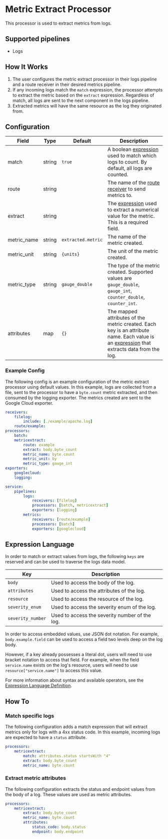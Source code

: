# Metric Extract Processor
This processor is used to extract metrics from logs.

## Supported pipelines
- Logs

## How It Works
1. The user configures the metric extract processor in their logs pipeline and a route receiver in their desired metrics pipeline.
2. If any incoming logs match the `match` expression, the processor attempts to extract the metric based on the `extract` expression. Regardless of match, all logs are sent to the next component in the logs pipeline.
3. Extracted metrics will have the same resource as the log they originated from.


## Configuration
| Field        | Type     | Default | Description |
| ---          | ---      | ---     | ---         |
| match        | string   | `true`  | A boolean [expression](https://github.com/antonmedv/expr/blob/master/docs/Language-Definition.md) used to match which logs to count. By default, all logs are counted. |
| route        | string   | ` `      | The name of the [route receiver](../../receiver/routereceiver/README.md) to send metrics to. |
| extract      | string   | ` `    | The [expression](https://github.com/antonmedv/expr/blob/master/docs/Language-Definition.md) used to extract a numerical value for the metric. This is a required field. |
| metric_name  | string   | `extracted.metric` | The name of the metric created. |
| metric_unit  | string   | `{units}` | The unit of the metric created. |
| metric_type  | string   | `gauge_double` | The type of the metric created. Supported values are `gauge_double`, `gauge_int`, `counter_double`, `counter_int`. |
| attributes   | map      | `{}`        | The mapped attributes of the metric created. Each key is an attribute name. Each value is an [expression](https://github.com/antonmedv/expr/blob/master/docs/Language-Definition.md) that extracts data from the log. |

### Example Config
The following config is an example configuration of the metric extract processor using default values. In this example, logs are collected from a file, sent to the processor to have a `byte.count` metric extracted, and then consumed by the logging exporter. The metrics created are sent to the Google Cloud exporter.
```yaml
receivers:
    filelog:
        include: [./example/apache.log]
    route/example:
processors:
    batch:
    metricextract:
        route: example
        extract: body.byte_count
        metric_name: byte.count
        metric_unit: by
        metric_type: gauge_int
exporters:
    googlecloud:
    logging:

service:
    pipelines:
        logs:
            receivers: [filelog]
            processors: [batch, metricextract]
            exporters: [logging]
        metrics:
            receivers: [route/example]
            processors: [batch]
            exporters: [googlecloud]
```

## Expression Language
In order to match or extract values from logs, the following `keys` are reserved and can be used to traverse the logs data model.

| Key               | Description |
| ---               | ---   |
| `body`            | Used to access the body of the log. |
| `attributes`      | Used to access the attributes of the log. |
| `resource`        | Used to access the resource of the log. |
| `severity_enum`   | Used to access the severity enum of the log. |
| `severity_number` | Used to access the severity number of the log. |

In order to access embedded values, use JSON dot notation. For example, `body.example.field` can be used to access a field two levels deep on the log body. 

However, if a key already possesses a literal dot, users will need to use bracket notation to access that field. For example, when the field `service.name` exists on the log's resource, users will need to use `resource["service.name"]` to access this value.

For more information about syntax and available operators, see the [Expression Language Definition](https://github.com/antonmedv/expr/blob/master/docs/Language-Definition.md).

## How To
### Match specific logs
The following configuration adds a match expression that will extract metrics only for logs with a 4xx status code. In this example, incoming logs are expected to have a `status` attribute.
```yaml
processors:
    metricextract:
        match: attributes.status startsWith "4"
        extract: body.byte_count
        metric_name: byte.count
```

### Extract metric attributes
The following configuration extracts the status and endpoint values from the body of a log. These values are used as metric attributes.
```yaml
processors:
    metricextract:
        extract: body.byte_count
        metric_name: byte.count
        attributes:
            status_code: body.status
            endpoint: body.endpoint
```

